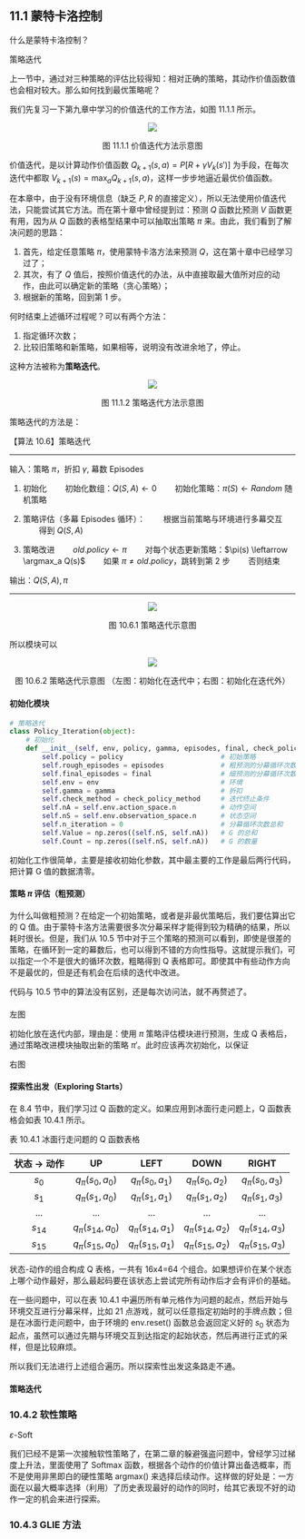 
## 11.1 蒙特卡洛控制

什么是蒙特卡洛控制？


策略迭代


上一节中，通过对三种策略的评估比较得知：相对正确的策略，其动作价值函数值也会相对较大。那么如何找到最优策略呢？

我们先复习一下第九章中学习的价值迭代的工作方法，如图 11.1.1 所示。

<center>
<img src='./img/ValueIteration.png'>

图 11.1.1 价值迭代方法示意图
</center>

价值迭代，是以计算动作价值函数 $Q_{k+1}(s,a)=P[R+\gamma V_k(s')]$ 为手段，在每次迭代中都取 $V_{k+1}(s)=\max_a Q_{k+1}(s,a)$，这样一步步地逼近最优价值函数。

在本章中，由于没有环境信息（缺乏 $P,R$ 的直接定义），所以无法使用价值迭代法，只能尝试其它方法。而在第十章中曾经提到过：预测 $Q$ 函数比预测 $V$ 函数更有用，因为从 $Q$ 函数的表格型结果中可以抽取出策略 $\pi$ 来。由此，我们看到了解决问题的思路：

1. 首先，给定任意策略 $\pi$，使用蒙特卡洛方法来预测 $Q$，这在第十章中已经学习过了；
2. 其次，有了 $Q$ 值后，按照价值迭代的办法，从中直接取最大值所对应的动作，由此可以确定新的策略（贪心策略）；
3. 根据新的策略，回到第 1 步。

何时结束上述循环过程呢？可以有两个方法：

1. 指定循环次数；
2. 比较旧策略和新策略，如果相等，说明没有改进余地了，停止。

这种方法被称为**策略迭代**。

<center>
<img src='./img/PolicyIteration.png'>

图 11.1.2 策略迭代方法示意图
</center>

策略迭代的方法是：

【算法 10.6】策略迭代

----

输入：策略 $\pi$，折扣 $\gamma$, 幕数 Episodes

1. 初始化
　　初始化数组：$Q(S,A) \leftarrow 0$
　　初始化策略：$\pi(S) \leftarrow Random$ 随机策略

2. 策略评估（多幕 Episodes 循环）：
　　根据当前策略与环境进行多幕交互
　　得到 $Q(S,A)$
3. 策略改进
　　$old.policy \leftarrow \pi$
　　对每个状态更新策略：$\pi(s) \leftarrow \argmax_a Q(s)$
　　如果 $\pi \ne old.policy$，跳转到第 2 步
　　否则结束

输出：$Q(S,A), \pi$


----


<center>
<img src="./img/PolicyIteration.png">

图 10.6.1 策略迭代示意图
</center>




所以模块可以




<center>
<img src="./img/PolicyIterationFlow.png">

图 10.6.2 策略迭代示意图
（左图：初始化在迭代中；右图：初始化在迭代外）
</center>

#### 初始化模块

```python
# 策略迭代
class Policy_Iteration(object):
    # 初始化
    def __init__(self, env, policy, gamma, episodes, final, check_policy_method=0):
        self.policy = policy                        # 初始策略
        self.rough_episodes = episodes              # 粗预测的分幕循环次数
        self.final_episodes = final                 # 细预测的分幕循环次数
        self.env = env                              # 环境
        self.gamma = gamma                          # 折扣
        self.check_method = check_policy_method     # 迭代终止条件
        self.nA = self.env.action_space.n           # 动作空间
        self.nS = self.env.observation_space.n      # 状态空间
        self.n_iteration = 0                        # 分幕循环次数总和
        self.Value = np.zeros((self.nS, self.nA))   # G 的总和
        self.Count = np.zeros((self.nS, self.nA))   # G 的数量
```

初始化工作很简单，主要是接收初始化参数，其中最主要的工作是最后两行代码，把计算 G 值的数据清零。

#### 策略 $\pi$ 评估（粗预测）

为什么叫做粗预测？在给定一个初始策略，或者是非最优策略后，我们要估算出它的 Q 值。由于蒙特卡洛方法需要很多次分幕采样才能得到较为精确的结果，所以耗时很长。但是，我们从 10.5 节中对于三个策略的预测可以看到，即使是很差的策略，在循环到一定的幕数后，也可以得到不错的方向性指导。这就提示我们，可以指定一个不是很大的循环次数，粗略得到 Q 表格即可。即使其中有些动作方向不是最优的，但是还有机会在后续的迭代中改进。

代码与 10.5 节中的算法没有区别，还是每次访问法，就不再赘述了。


#### 



左图

初始化放在迭代内部，理由是：使用 $\pi$ 策略评估模块进行预测，生成 Q 表格后，通过策略改进模块抽取出新的策略 $\pi'$。此时应该再次初始化，以保证

右图












#### 探索性出发（Exploring Starts）

在 8.4 节中，我们学习过 Q 函数的定义。如果应用到冰面行走问题上，Q 函数表格会如表 10.4.1 所示。

表 10.4.1 冰面行走问题的 Q 函数表格

|状态 $\to$ 动作|UP|LEFT|DOWN|RIGHT|
|:-:|:-:|:-:|:-:|:-:|
|$s_0$|$q_\pi(s_0,a_0)$|$q_\pi(s_0,a_1)$|$q_\pi(s_0,a_2)$|$q_\pi(s_0,a_3)$|
|$s_1$|$q_\pi(s_1,a_0)$|$q_\pi(s_1,a_1)$|$q_\pi(s_1,a_2)$|$q_\pi(s_1,a_3)$|
|...|...|...|...|...|
|$s_{14}$|$q_\pi(s_{14},a_0)$|$q_\pi(s_{14},a_1)$|$q_\pi(s_{14},a_2)$|$q_\pi(s_{14},a_3)$|
|$s_{15}$|$q_\pi(s_{15},a_0)$|$q_\pi(s_{15},a_1)$|$q_\pi(s_{15},a_2)$|$q_\pi(s_{15},a_3)$|

状态-动作的组合构成 Q 表格，一共有 16x4=64 个组合。如果想评价在某个状态上哪个动作最好，那么最起码要在该状态上尝试完所有动作后才会有评价的基础。

在一些问题中，可以在表 10.4.1 中遍历所有单元格作为问题的起点，然后开始与环境交互进行分幕采样，比如 21 点游戏，就可以任意指定初始时的手牌点数；但是在冰面行走问题中，由于环境的 env.reset() 函数总会返回定义好的 $s_0$ 状态为起点，虽然可以通过先期与环境交互到达指定的起始状态，然后再进行正式的采样，但是比较麻烦。

所以我们无法进行上述组合遍历。所以探索性出发这条路走不通。



#### 策略迭代



### 10.4.2 软性策略

$\varepsilon$-Soft

我们已经不是第一次接触软性策略了，在第二章的躲避强盗问题中，曾经学习过梯度上升法，里面使用了 Softmax 函数，根据各个动作的价值计算出备选概率，而不是使用非黑即白的硬性策略 argmax() 来选择后续动作。这样做的好处是：一方面在以最大概率选择（利用）了历史表现最好的动作的同时，给其它表现不好的动作一定的机会来进行探索。



### 10.4.3 GLIE 方法